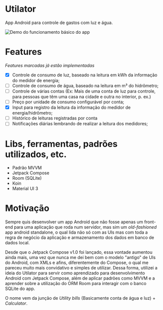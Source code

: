 # Utilator
App Android para controle de gastos com luz e água.

![Demo do funcionamento básico do app](https://i.imgur.com/tfddzkM.gif)

# Features
_Features marcadas já estão implementadas_
- [x] Controle de consumo de luz, baseado na leitura em kWh da informação do medidor de energia;
- [ ] Controle de consumo de água, baseado na leitura em m³ do hidrômetro;
- [ ] Controle de várias contas (Ex: Mais de uma conta de luz para controle, para pessoas que têm uma casa na cidade e outra no interior, p. ex.)
- [ ] Preço por unidade de consumo configurável por conta;
- [X] Input para registro da leitura da informação do medidor de energia/hidrômetro;
- [ ] Histórico de leituras registradas por conta
- [ ] Notificações diárias lembrando de realizar a leitura dos medidores;

# Libs, ferramentas, padrões utilizados, etc.
- Padrão MVVM
- Jetpack Compose
- Room (SQLite)
- Koin
- Material UI 3

# Motivação
Sempre quis desenvolver um app Android que não fosse apenas um front-end para uma aplicação que roda num servidor, mas sim um _old-fashioned_ app android standalone, o qual lida não só com as UIs 
mas com toda a regra de negócio da aplicação e armazenamento dos dados em banco de dados local. 

Desde que o Jetpack Compose v1.0 foi lançado, essa vontade aumentou ainda mais, uma vez que nunca me dei bem com o modelo "antigo" de UIs do Android, com XMLs e afins, diferentemente do Compose, o qual me 
pareceu muito mais convidativo e simples de utilizar. Dessa forma, utilizei a ideia do Utilator para servir como aprendizado para desenvolvimento Android com Jetpack Compose, além de aplicar padrões como
MVVM e a aprender sobre a utilização do ORM Room para interagir com o banco SQLite do app. 

O nome vem da junção de _Utility bills_ (Basicamente conta de água e luz) + _Calculator_.
